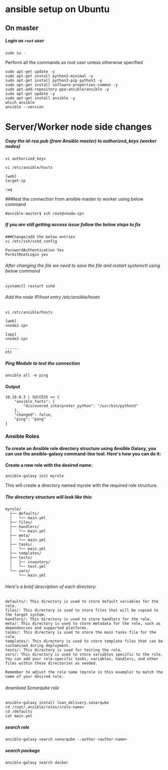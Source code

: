 # ansible setup on Ubuntu

## On  master
##### Login as `root` user
```
sudo su -
```
Perform all the commands as root user unless otherwise specified

```
sudo apt-get update -y
sudo apt-get install python2-minimal -y
sudo apt-get install python3-pip python3 -y
sudo apt-get install software-properties-common -y
sudo apt-add-repository ppa:ansible/ansible -y
sudo apt-get update -y
sudo apt-get install ansible -y
which ansible
ansible --version

```


# Server/Worker node side changes
##### Copy the id-rsa.pub (from Ansible master) to authorized_keys (worker nodes)
```
vi authorized_keys

```
```
vi /etc/ansible/hosts

[web]
target-ip

:wq
```

###test the connection from ansible master to worker using below command
```
#ansible-master$ ssh root@<node-ip>

```
##### If you are still getting access issue follow the below steps to fix
```
###Change/add the below entries 
vi /etc/ssh/sshd_config 
 
PasswordAuthentication Yes
PermitRootLogin yes
```

###### After changing the file we need to save the file and restart systemctl using below command
```
systemctl restart sshd
```

###### Add the node IP/host entry /etc/ansible/hosts
```
vi /etc/ansible/hosts

[web]
<node1-ip>

[app]
<node2-ip>

......
etc
```

##### Ping Module to test the connection 
```
ansible all -m ping
```
#### Output 

```
10.10.0.3 | SUCCESS => {
    "ansible_facts": {
        "discovered_interpreter_python": "/usr/bin/python3"
    }, 
    "changed": false, 
    "ping": "pong"
}
```






### Ansible Roles
#### To create an Ansible role directory structure using Ansible Galaxy, you can use the ansible-galaxy command-line tool. Here's how you can do it:

#### Create a new role with the desired name:
```
ansible-galaxy init myrole
```

This will create a directory named myrole with the required role structure.

##### The directory structure will look like this:
```
myrole/
  ├── defaults/
  │   └── main.yml
  ├── files/
  ├── handlers/
  │   └── main.yml
  ├── meta/
  │   └── main.yml
  ├── tasks/
  │   └── main.yml
  ├── templates/
  ├── tests/
  │   ├── inventory/
  │   └── test.yml
  └── vars/
      └── main.yml
```      
###### Here's a brief description of each directory:
```
defaults/: This directory is used to store default variables for the role.
files/: This directory is used to store files that will be copied to the target system.
handlers/: This directory is used to store handlers for the role.
meta/: This directory is used to store metadata for the role, such as dependencies and supported platforms.
tasks/: This directory is used to store the main tasks file for the role.
templates/: This directory is used to store template files that can be customized during deployment.
tests/: This directory is used for testing the role.
vars/: This directory is used to store variables specific to the role.
You can add your role-specific tasks, variables, handlers, and other files within these directories as needed.

Remember to adjust the role name (myrole in this example) to match the name of your desired role.

```

###### download Sonarqube role

```
ansible-galaxy install lean_delivery.sonarqube
cd /root/.ansible/roles/<role-name>
cd /defaults
cat main.yml
````
##### search  role
```
ansible-galaxy search sonarqube --author <author-name>
```
##### search package 
```
ansible-galaxy search docker
```

